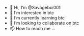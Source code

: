 - 👋 Hi, I’m @Savageboi001
- 👀 I’m interested in btc
- 🌱 I’m currently learning btc
- 💞️ I’m looking to collaborate on btc
- 📫 How to reach me ...

<!---
Savageboi001/Savageboi001 is a ✨ special ✨ repository because its `README.md` (this file) appears on your GitHub profile.
You can click the Preview link to take a look at your changes.
--->
